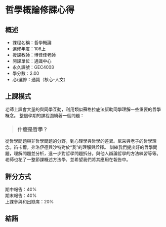 
# 哲學概論修課心得
## 概述
- 課程名稱：哲學概論
- 選修年度：108上
- 授課教師：博佳佳老師
- 開課單位：通識中心  
- 永久課號：GEC4003
- 學分數：2.00
- 必/選修：通識（核心-人文）




## 上課模式
老師上課會大量的與同學互動，利用類似蘇格拉底法幫助同學理解一些重要的哲學概念。
整個學期的課程圍繞著一個問題：
> ### 什麼是哲學？

從哲學問題與非哲學問題的分野，到心理學與哲學的差異。尼采與老子的哲學理念。笛卡爾，弗洛伊德與沙特對於“我”的理解與詮釋。
訓練我們提出好的哲學問題，理解問題並分析，進一步對哲學問題拆分。與他人辯論哲學的方法練習等等。
老師也花了一整節課概述方法學，並希望我們將其應用在報告中。

## 評分方式
期中報告：40% <br/>
期末報告：40% <br/>
上課參與和出缺席：20% <br/>

## 結語
